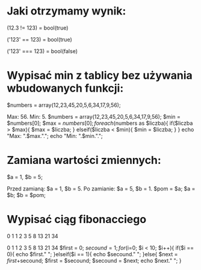 # Jaki otrzymamy wynik:
(12.3 != 123) = bool(true)

('123' == 123) = bool(true)

('123' === 123) = bool(false)

# Wypisać min z tablicy bez używania wbudowanych funkcji:
$numbers = array(12,23,45,20,5,6,34,17,9,56);

Max: 56.
Min: 5.
            $numbers = array(12,23,45,20,5,6,34,17,9,56);
            $min = $numbers[0];
            $max = $numbers[0];
            foreach ($numbers as $liczba){
                if($liczba > $max){ $max = $liczba; }
                elseif($liczba < $min){ $min = $liczba; }
            }
            echo "Max: ".$max.".";
            echo "Min: ".$min.".";
            
# Zamiana wartości zmiennych:
$a = 1, $b = 5;

Przed zamianą: $a = 1, $b = 5.
Po zamianie: $a = 5, $b = 1.
                $pom = $a;
                $a = $b;
                $b = $pom;
            
# Wypisać ciąg fibonacciego
0 1 1 2 3 5 8 13 21 34

0 1 1 2 3 5 8 13 21 34
            $first = 0;
            $secound = 1;
            for($i=0; $i < 10; $i++){
                if($i == 0){
                    echo $first." ";
                }elseif($i == 1){
                    echo $secound." ";
                }else{
                    $next = $first+$secound;
                    $first = $secound;
                    $secound = $next;
                    echo $next." ";
                }
